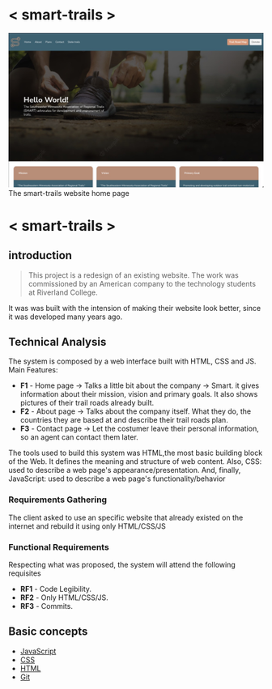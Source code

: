 # < smart-trails >

<fig>
<img src="./images/smart-home-page.jpeg" alt="Home page of the website">
<figcaption>The smart-trails website home page</figcaption>
</fig>

# < smart-trails >

## introduction

> This project
> is a redesign of an existing website. The work was commissioned by an American company to the technology students at Riverland College.

It was was built with the intension of making their website look better, since it was developed many years ago.

## Technical Analysis

The system is composed by a web interface built with HTML, CSS and JS. Main Features:

- **F1** - Home page -> Talks a little bit about the company -> Smart. it gives information about their mission, vision and primary goals. It also shows pictures of their trail roads already built.
- **F2** - About page -> Talks about the company itself. What they do, the countries they are based at and describe their trail roads plan.
- **F3** - Contact page -> Let the costumer leave their personal information, so an agent can contact them later.

The tools used to build this system was HTML,the most basic building block of the Web. It defines the meaning and structure of web content. Also, CSS: used to describe a web page's appearance/presentation. And, finally, JavaScript: used to describe a web page's functionality/behavior

### Requirements Gathering

The client asked to use an specific website that already existed on the internet and rebuild it using only HTML/CSS/JS

### Functional Requirements

Respecting what was proposed, the system will attend the following requisites

- **RF1** - Code Legibility.
- **RF2** - Only HTML/CSS/JS.
- **RF3** - Commits.

## Basic concepts

- [JavaScript](https://developer.mozilla.org/en-US/docs/Web/JavaScript)
- [CSS](https://www.w3schools.com/css/)
- [HTML](https://www.w3schools.com/html/)
- [Git](https://git-scm.com/)
